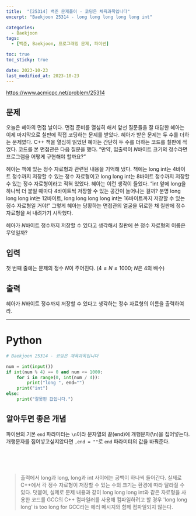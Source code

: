 ```yaml
---
title:  "[25314] 백준 문제풀이 - 코딩은 체육과목입니다"
excerpt: "Baekjoon 25314 - long long long long long int"

categories:
  - Baekjoon
tags:
  - [백준, Baekjoon, 프로그래밍 문제, 파이썬]

toc: true
toc_sticky: true

date: 2023-10-23
last_modified_at: 2023-10-23
---
```


https://www.acmicpc.net/problem/25314
 
## 문제
오늘은 혜아의 면접 날이다. 면접 준비를 열심히 해서 앞선 질문들을 잘 대답한 혜아는 이제 마지막으로 칠판에 직접 코딩하는 문제를 받았다. 혜아가 받은 문제는 두 수를 더하는 문제였다. C++ 책을 열심히 읽었던 혜아는 간단히 두 수를 더하는 코드를 칠판에 적었다. 코드를 본 면접관은 다음 질문을 했다. “만약, 입출력이 $N$바이트 크기의 정수라면 프로그램을 어떻게 구현해야 할까요?”

혜아는 책에 있는 정수 자료형과 관련된 내용을 기억해 냈다. 책에는 long int는 $4$바이트 정수까지 저장할 수 있는 정수 자료형이고 long long int는 $8$바이트 정수까지 저장할 수 있는 정수 자료형이라고 적혀 있었다. 혜아는 이런 생각이 들었다. “int 앞에 long을 하나씩 더 붙일 때마다 $4$바이트씩 저장할 수 있는 공간이 늘어나는 걸까? 분명 long long long int는 $12$바이트, long long long long int는 $16$바이트까지 저장할 수 있는 정수 자료형일 거야!” 그렇게 혜아는 당황하는 면접관의 얼굴을 뒤로한 채 칠판에 정수 자료형을 써 내려가기 시작했다.

혜아가 $N$바이트 정수까지 저장할 수 있다고 생각해서 칠판에 쓴 정수 자료형의 이름은 무엇일까?

## 입력
첫 번째 줄에는 문제의 정수 $N$이 주어진다. $(4\le N\le 1000$; $N$은 $4$의 배수$)$ 

## 출력
혜아가 $N$바이트 정수까지 저장할 수 있다고 생각하는 정수 자료형의 이름을 출력하여라.

------------------------

# Python

```py
# Baekjoon 25314 - 코딩은 체육과목입니다

num = int(input())
if int(num % 4) == 0 and num <= 1000:
    for i in range(0, int(num / 4)):
        print("long ", end="")
    print("int")
else:
    print("잘못된 값입니다.")
```

## 알아두면 좋은 개념
파이썬의 기본 `end` 파라미터는 `\n`이라 문자열의 끝(end)에 개행문자(\n)을 집어넣는다. 개행문자를 집어넣고싶지않다면 `,end = ""`로 `end` 파라미터의 값을 바꿔준다. 

<br><br><br>

> 출력에서 long과 long, long과 int 사이에는 공백이 하나씩 들어간다. 실제로 C++에서 각 정수 자료형이 저장할 수 있는 수의 크기는 환경에 따라 달라질 수 있다. 덧붙여, 실제로 문제 내용과 같이 long long long int와 같은 자료형을 사용한 코드를 GCC의 C++ 컴파일러를 사용해 컴파일하려고 할 경우 'long long long' is too long for GCC라는 에러 메시지와 함께 컴파일되지 않는다.